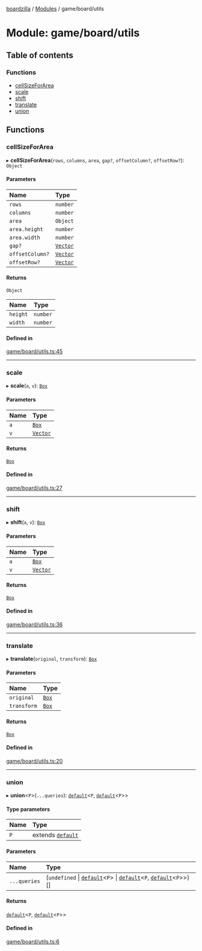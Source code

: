 [boardzilla](../index.md) / [Modules](../modules.md) / game/board/utils

# Module: game/board/utils

## Table of contents

### Functions

- [cellSizeForArea](game_board_utils.md#cellsizeforarea)
- [scale](game_board_utils.md#scale)
- [shift](game_board_utils.md#shift)
- [translate](game_board_utils.md#translate)
- [union](game_board_utils.md#union)

## Functions

### cellSizeForArea

▸ **cellSizeForArea**(`rows`, `columns`, `area`, `gap?`, `offsetColumn?`, `offsetRow?`): `Object`

#### Parameters

| Name | Type |
| :------ | :------ |
| `rows` | `number` |
| `columns` | `number` |
| `area` | `Object` |
| `area.height` | `number` |
| `area.width` | `number` |
| `gap?` | [`Vector`](game_board_types.md#vector) |
| `offsetColumn?` | [`Vector`](game_board_types.md#vector) |
| `offsetRow?` | [`Vector`](game_board_types.md#vector) |

#### Returns

`Object`

| Name | Type |
| :------ | :------ |
| `height` | `number` |
| `width` | `number` |

#### Defined in

[game/board/utils.ts:45](https://github.com/aghull/boardzilla-core/blob/1935b1b/game/board/utils.ts#L45)

___

### scale

▸ **scale**(`a`, `v`): [`Box`](game_board_types.md#box)

#### Parameters

| Name | Type |
| :------ | :------ |
| `a` | [`Box`](game_board_types.md#box) |
| `v` | [`Vector`](game_board_types.md#vector) |

#### Returns

[`Box`](game_board_types.md#box)

#### Defined in

[game/board/utils.ts:27](https://github.com/aghull/boardzilla-core/blob/1935b1b/game/board/utils.ts#L27)

___

### shift

▸ **shift**(`a`, `v`): [`Box`](game_board_types.md#box)

#### Parameters

| Name | Type |
| :------ | :------ |
| `a` | [`Box`](game_board_types.md#box) |
| `v` | [`Vector`](game_board_types.md#vector) |

#### Returns

[`Box`](game_board_types.md#box)

#### Defined in

[game/board/utils.ts:36](https://github.com/aghull/boardzilla-core/blob/1935b1b/game/board/utils.ts#L36)

___

### translate

▸ **translate**(`original`, `transform`): [`Box`](game_board_types.md#box)

#### Parameters

| Name | Type |
| :------ | :------ |
| `original` | [`Box`](game_board_types.md#box) |
| `transform` | [`Box`](game_board_types.md#box) |

#### Returns

[`Box`](game_board_types.md#box)

#### Defined in

[game/board/utils.ts:20](https://github.com/aghull/boardzilla-core/blob/1935b1b/game/board/utils.ts#L20)

___

### union

▸ **union**<`P`\>(`...queries`): [`default`](../classes/game_board_element_collection.default.md)<`P`, [`default`](../classes/game_board_element.default.md)<`P`\>\>

#### Type parameters

| Name | Type |
| :------ | :------ |
| `P` | extends [`default`](../classes/game_player_player.default.md) |

#### Parameters

| Name | Type |
| :------ | :------ |
| `...queries` | (`undefined` \| [`default`](../classes/game_board_element.default.md)<`P`\> \| [`default`](../classes/game_board_element_collection.default.md)<`P`, [`default`](../classes/game_board_element.default.md)<`P`\>\>)[] |

#### Returns

[`default`](../classes/game_board_element_collection.default.md)<`P`, [`default`](../classes/game_board_element.default.md)<`P`\>\>

#### Defined in

[game/board/utils.ts:6](https://github.com/aghull/boardzilla-core/blob/1935b1b/game/board/utils.ts#L6)
